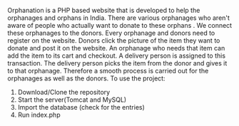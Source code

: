 Orphanation is a PHP based website that is developed to help the orphanages and orphans in India. There are various orphanages who aren't aware of people who actually
want to donate to these orphans . We connect these orphanages to the donors. Every orphanage and donors need to register on the website. Donors click the picture of the
item they want to donate and post it on the website. An orphanage who needs that item can add the item to its cart and checkout. A delivery person is assigned to this
transaction. The delivery person picks the item from the donor and gives it to that orphanage. Therefore a smooth process is carried out for the orphanages as well as
the donors. To use the project:
1. Download/Clone the repository
2. Start the server(Tomcat and MySQL)
3. Import the database (check for the entries)
4. Run index.php
